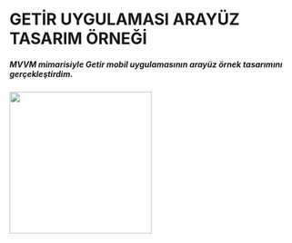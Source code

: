 # GETİR UYGULAMASI ARAYÜZ TASARIM ÖRNEĞİ
##### MVVM mimarisiyle Getir mobil uygulamasının arayüz örnek tasarımını gerçekleştirdim.
 <img src="https://github.com/furkanerrn/Getir_Arayuz_Tasarim/assets/63072856/64a293f9-283e-46f8-8ac2-34a2b4b676fa)" width="250">




